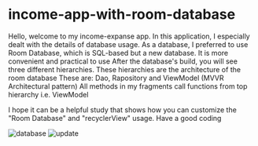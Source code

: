 # income-app-with-room-database
Hello, welcome to my income-expanse app. 
In this application, I especially dealt with the details of database usage.
As a database, I preferred to use Room Database, which is SQL-based but a new database. It is more convenient and practical to use
After the database's build, you will see three different hierarchies. These hierarchies are the architecture of the room database
These are: Dao, Rapository and ViewModel (MVVR Architectural pattern)
All methods in my fragments call functions from top hierarchy i.e. ViewModel

I hope it can be a helpful study that shows how you can customize the "Room Database" and "recyclerView" usage. 
Have a good coding 


![database](https://user-images.githubusercontent.com/75833534/151971418-15280c52-0318-4833-9d69-7ef72c1f6c6b.png)
![update](https://user-images.githubusercontent.com/75833534/151971421-e8d7fc6a-289a-400e-b13e-ff36f8bcb2b8.png)
